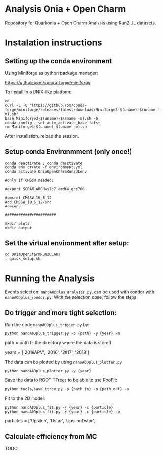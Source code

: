 # Analysis Onia + Open Charm

Repository for Quarkonia + Open Charm Analysis using Run2 UL datasets.

# Instalation instructions

## Setting up the conda environment

Using Miniforge as python package manager:

https://github.com/conda-forge/miniforge

To install in a UNIX-like platform:

```
cd ~
curl -L -O "https://github.com/conda-forge/miniforge/releases/latest/download/Miniforge3-$(uname)-$(uname -m).sh"
bash Miniforge3-$(uname)-$(uname -m).sh -b 
conda config --set auto_activate_base false
rm Miniforge3-$(uname)-$(uname -m).sh
```

After installation, reload the session.

## Setup conda Environmment (only once!)

```
conda deactivate ; conda deactivate 
conda env create -f environment.yml
conda activate OniaOpenCharmRun2ULenv

#only if CMSSW needed:

#export SCRAM_ARCH=slc7_amd64_gcc700

#cmsrel CMSSW_10_6_12
#cd CMSSW_10_6_12/src
#cmsenv

#######################

mkdir plots
mkdir output
```

## Set the virtual environment after setup:

```
cd OniaOpenCharmRun2ULAna
. quick_setup.sh
```

# Running the Analysis

Events selection: `nanoAODplus_analyzer.py`, can be used with condor with `nanoAODplus_condor.py`. With the selection done, follow the steps

## Do trigger and more tight selection:

Run the code `nanoAODplus_trigger.py` by:
```
python nanoAODplus_trigger.py -p {path} -y {year} -m
```
path = path to the directory where the data is stored

years = ['2016APV', '2016', '2017', '2018']

The data can be plotted by using `nanoAODplus_plotter.py`
```
python nanoAODplus_plotter.py -y {year}
```

Save the data to ROOT TTrees to be able to use RooFit:
```
python tools/save_ttree.py -p {path_in} -o {path_out} -a
```

Fit to the 2D model:
```
python nanoAODplus_fit.py -y {year} -c {particle}
python nanoAODplus_fit.py -y {year} -c {particle} -p
```
particles = ['Upsilon', 'Dstar', 'UpsilonDstar']

## Calculate efficiency from MC

TODO